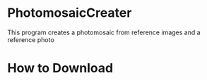 # PhotomosaicCreater
This program creates a photomosaic from reference images and a reference photo

# How to Download
